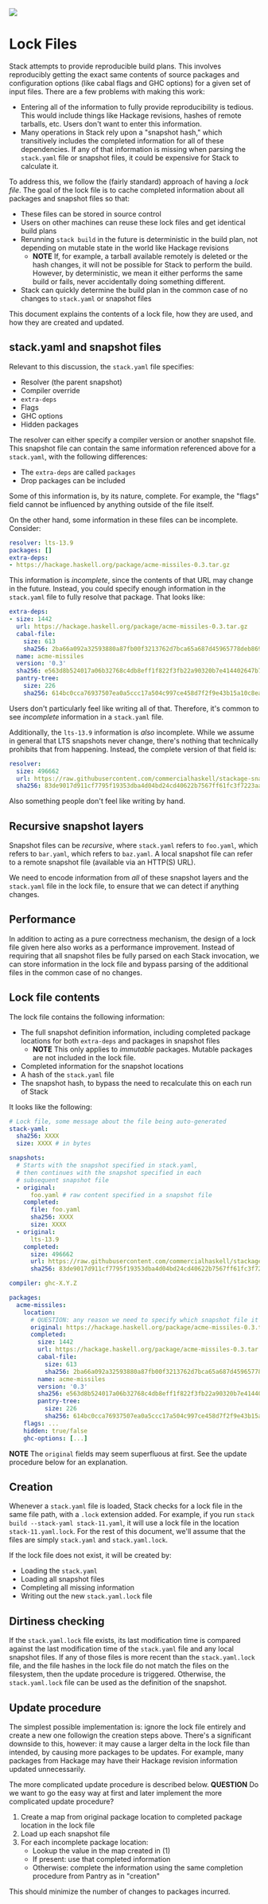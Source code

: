 <div class="hidden-warning"><a href="https://docs.haskellstack.org/"><img src="https://cdn.jsdelivr.net/gh/commercialhaskell/stack/doc/img/hidden-warning.svg"></a></div>

# Lock Files

Stack attempts to provide reproducible build plans. This involves
reproducibly getting the exact same contents of source packages and
configuration options (like cabal flags and GHC options) for a given
set of input files. There are a few problems with making this work:

* Entering all of the information to fully provide reproducibility is
  tedious. This would include things like Hackage revisions, hashes of
  remote tarballs, etc. Users don't want to enter this information.
* Many operations in Stack rely upon a "snapshot hash," which
  transitively includes the completed information for all of these
  dependencies. If any of that information is missing when parsing the
  `stack.yaml` file or snapshot files, it could be expensive for Stack
  to calculate it.

To address this, we follow the (fairly standard) approach of having a
_lock file_. The goal of the lock file is to cache completed
information about all packages and snapshot files so that:

* These files can be stored in source control
* Users on other machines can reuse these lock files and get identical
  build plans
* Rerunning `stack build` in the future is deterministic in the build
  plan, not depending on mutable state in the world like Hackage
  revisions
    * **NOTE** If, for example, a tarball available remotely is
      deleted or the hash changes, it will not be possible for Stack
      to perform the build. However, by deterministic, we mean it
      either performs the same build or fails, never accidentally
      doing something different.
* Stack can quickly determine the build plan in the common case of no
  changes to `stack.yaml` or snapshot files

This document explains the contents of a lock file, how they are used,
and how they are created and updated.

## stack.yaml and snapshot files

Relevant to this discussion, the `stack.yaml` file specifies:

* Resolver (the parent snapshot)
* Compiler override
* `extra-deps`
* Flags
* GHC options
* Hidden packages

The resolver can either specify a compiler version or another snapshot
file. This snapshot file can contain the same information referenced
above for a `stack.yaml`, with the following differences:

* The `extra-deps` are called `packages`
* Drop packages can be included

Some of this information is, by its nature, complete. For example, the
"flags" field cannot be influenced by anything outside of the file
itself.

On the other hand, some information in these files can be
incomplete. Consider:

```yaml
resolver: lts-13.9
packages: []
extra-deps:
- https://hackage.haskell.org/package/acme-missiles-0.3.tar.gz
```

This information is _incomplete_, since the contents of that URL may
change in the future. Instead, you could specify enough information in
the `stack.yaml` file to fully resolve that package. That looks like:

```yaml
extra-deps:
- size: 1442
  url: https://hackage.haskell.org/package/acme-missiles-0.3.tar.gz
  cabal-file:
    size: 613
    sha256: 2ba66a092a32593880a87fb00f3213762d7bca65a687d45965778deb8694c5d1
  name: acme-missiles
  version: '0.3'
  sha256: e563d8b524017a06b32768c4db8eff1f822f3fb22a90320b7e414402647b735b
  pantry-tree:
    size: 226
    sha256: 614bc0cca76937507ea0a5ccc17a504c997ce458d7f2f9e43b15a10c8eaeb033
```

Users don't particularly feel like writing all of that. Therefore,
it's common to see _incomplete_ information in a `stack.yaml` file.

Additionally, the `lts-13.9` information is _also_ incomplete. While
we assume in general that LTS snapshots never change, there's nothing
that technically prohibits that from happening. Instead, the complete
version of that field is:

```yaml
resolver:
  size: 496662
  url: https://raw.githubusercontent.com/commercialhaskell/stackage-snapshots/master/lts/13/9.yaml
  sha256: 83de9017d911cf7795f19353dba4d04bd24cd40622b7567ff61fc3f7223aa3ea
```

Also something people don't feel like writing by hand.

## Recursive snapshot layers

Snapshot files can be _recursive_, where `stack.yaml` refers to
`foo.yaml`, which refers to `bar.yaml`, which refers to `baz.yaml`. A
local snapshot file can refer to a remote snapshot file (available via
an HTTP(S) URL).

We need to encode information from _all_ of these snapshot layers and
the `stack.yaml` file in the lock file, to ensure that we can detect
if anything changes.

## Performance

In addition to acting as a pure correctness mechanism, the design of a
lock file given here also works as a performance improvement. Instead
of requiring that all snapshot files be fully parsed on each Stack
invocation, we can store information in the lock file and bypass
parsing of the additional files in the common case of no changes.

## Lock file contents

The lock file contains the following information:

* The full snapshot definition information, including completed
  package locations for both `extra-deps` and packages in
  snapshot files
    * **NOTE** This only applies to _immutable_ packages. Mutable
      packages are not included in the lock file.
* Completed information for the snapshot locations
* A hash of the `stack.yaml` file
* The snapshot hash, to bypass the need to recalculate this on each
  run of Stack

It looks like the following:

```yaml
# Lock file, some message about the file being auto-generated
stack-yaml:
  sha256: XXXX
  size: XXXX # in bytes

snapshots:
  # Starts with the snapshot specified in stack.yaml,
  # then continues with the snapshot specified in each
  # subsequent snapshot file
  - original:
      foo.yaml # raw content specified in a snapshot file
    completed:
      file: foo.yaml
      sha256: XXXX
      size: XXXX
  - original:
      lts-13.9
    completed:
      size: 496662
      url: https://raw.githubusercontent.com/commercialhaskell/stackage-snapshots/master/lts/13/9.yaml
      sha256: 83de9017d911cf7795f19353dba4d04bd24cd40622b7567ff61fc3f7223aa3ea

compiler: ghc-X.Y.Z

packages:
  acme-missiles:
    location:
      # QUESTION: any reason we need to specify which snapshot file it came from? I don't think so...
      original: https://hackage.haskell.org/package/acme-missiles-0.3.tar.gz
      completed:
        size: 1442
        url: https://hackage.haskell.org/package/acme-missiles-0.3.tar.gz
        cabal-file:
          size: 613
          sha256: 2ba66a092a32593880a87fb00f3213762d7bca65a687d45965778deb8694c5d1
        name: acme-missiles
        version: '0.3'
        sha256: e563d8b524017a06b32768c4db8eff1f822f3fb22a90320b7e414402647b735b
        pantry-tree:
          size: 226
          sha256: 614bc0cca76937507ea0a5ccc17a504c997ce458d7f2f9e43b15a10c8eaeb033
    flags: ...
    hidden: true/false
    ghc-options: [...]
```

**NOTE** The `original` fields may seem superfluous at first. See the
update procedure below for an explanation.

## Creation

Whenever a `stack.yaml` file is loaded, Stack checks for a lock file
in the same file path, with a `.lock` extension added. For example, if
you run `stack build --stack-yaml stack-11.yaml`, it will use a lock
file in the location `stack-11.yaml.lock`. For the rest of this
document, we'll assume that the files are simply `stack.yaml` and
`stack.yaml.lock`.

If the lock file does not exist, it will be created by:

* Loading the `stack.yaml`
* Loading all snapshot files
* Completing all missing information
* Writing out the new `stack.yaml.lock` file

## Dirtiness checking

If the `stack.yaml.lock` file exists, its last modification time is
compared against the last modification time of the `stack.yaml` file
and any local snapshot files. If any of those files is more recent
than the `stack.yaml.lock` file, and the file hashes in the lock file
do not match the files on the filesystem, then the update procedure is
triggered. Otherwise, the `stack.yaml.lock` file can be used as the
definition of the snapshot.

## Update procedure

The simplest possible implementation is: ignore the lock file entirely
and create a new one followign the creation steps above. There's a
significant downside to this, however: it may cause a larger delta in
the lock file than intended, by causing more packages to be
updates. For example, many packages from Hackage may have their
Hackage revision information updated unnecessarily.

The more complicated update procedure is described below. **QUESTION**
Do we want to go the easy way at first and later implement the more
complicated update procedure?

1. Create a map from original package location to completed package
   location in the lock file
2. Load up each snapshot file
3. For each incomplete package location:
    * Lookup the value in the map created in (1)
    * If present: use that completed information
    * Otherwise: complete the information using the same completion
      procedure from Pantry as in "creation"

This should minimize the number of changes to packages incurred.
